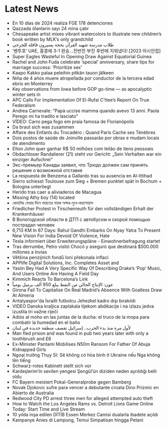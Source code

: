# Latest News
-  En 10 días de 2024 realiza FGE 178 detenciones
-  Qəzzada ölənlərin sayı 24 minə çatır
-  Chesapeake artist mixes vibrant watercolors to illustrate new children’s book written by MLK’s only grandchild
-  طلاب مدرسة شهيد القرآن بحجة يسيرون قافلة للجرحى
-  ‘벤투호’ UAE, 홍콩에 3-1 완승…전반전 부진 후반에 지워냈다! [2023 아시안컵]
-  Super Eagles Wasteful In Opening Draw Against Equatorial Guinea
-  Rachel and John Fuda celebrate ‘special’ anniversary, share tips for marriage success: ‘Prioritize sex’
-  Kaapo Kakko palaa peleihin pitkän tauon jälkeen
-  Niña de 4 años muere atropellada por conductor de la tercera edad ebrio en Monterrey
-  Key observations from Iowa before GOP go-time — as apocalyptic winter sets in
-  APC Calls For Implementation Of El-Rufai C’ttee’s Report On True Federalism
-  Andrea Carnevale: “Papà uccise mamma quando avevo 13 anni. Paola Perego mi ha tradito e lasciato”
-  VÍDEO: Carro pega fogo em praia famosa de Florianópolis
-  Da braut sich was zusammen
-  Affaire des Enfants du Trocadéro : Quand Paris Cache ses Ténèbres
-  Dois postos de saúde de Joinville passarão por obras e mudam locais de atendimento
-  Elton John quer ganhar R$ 50 milhões com leilão de itens pessoais
-  Obdachloser Randalierer (21) steht vor Gericht: „Sein Verhalten war ein einziger Aufschrei“
-  Экс-премьер Канады заявил, что Трюдо должен сам принять решение о возможной отставке
-  La respuesta de Benzema a Gallardo tras su ausencia en Al-Ittihad
-  Sierro schiesst Toulouse zum Sieg + Bremen punktet spät in Bochum + Bologna unterliegt
-  Herido tras caer a aliviaderos de Macagua
-  Missing Athy boy (14) located
-  কোহলির ফেরার দিনে ভারতের নায়ক অক্ষর-দুবে-জয়সোয়াল
-  Friedlicher Protest in Tirschenreuth für den vollständigen Erhalt der Krankenhäuser
-  В Вологодской области в ДТП с автобусом и скорой помощью пострадал человек
-  6,713 KM In 67 Days: Rahul Gandhi Embarks On Nyay Yatra To Present New Vision For India Devoid Of Violence, Hate
-  Tesla informiert über Erweiterungspläne - Einwohnerbefragung startet
-  Tras derrumbe, Petro visitó Chocó y aseguró que destinará $500.000 millones a Invias
-  Většina penzijních fondů loni překonala inflaci
-  APPlife Digital Solutions, Inc. Completes Asset and
-  Yasiin Bey Had A Very Specific Way Of Describing Drake’s ‘Pop’ Music, And Users Online Are Having A Field Day
-  Kimmich Reacts To Barcelona’s Link
-  عون: الإنتاج الحالي من النفط يبلغ 950 ألف برميل يومياً
-  Girona Fail To Capitalise On Real Madrid’s Absence With Goalless Draw At Almeria
-  Antalyaspor'da İsrailli futbolcu Jehezkel kadro dışı bırakıldı
-  VIDEO Danska kraljica zaplakala tijekom abdikacije i na izlazu jedva izustila tri važne riječi
-  Adiós al moho en las juntas de la ducha: el truco de la mopa para combatir la humedad en el baño
-  لأول مرة منذ بدء الحرب.. إسرائيل تقصف منطقة جديدة في لبنان
-  Man fled prison and was found in pub two years later with only a toothbrush and £6
-  Ex-Minister Pantami Mobilises N50m Ransom For Father Of Abuja Kidnapped Girls
-  Ngoại trưởng Thụy Sĩ: Sẽ không có hòa bình ở Ukraine nếu Nga không lên tiếng
-  Schwarz-rotes Kabinett stellt sich vor
-  Kardeşlerim’in sevilen yengesi Şengül’ün diziden neden ayrıldığı belli oldu
-  FC Bayern meistert Pokal-Generalprobe gegen Bamberg
-  Novak Djokovic sufre para vencer a debutante croata Dino Prizmic en Abierto de Australia
-  Redwood City PD arrest three men for alleged attempted auto theft
-  How to Watch the Los Angeles Rams vs. Detroit Lions Game Online Today: Start Time and Live Stream
-  10 yılda inşa edilen DİTİB Essen Merkez Camisi dualarla ibadete açıldı
-  Kampanye Anies di Lampung, Temui Simpatisan hingga Petani
